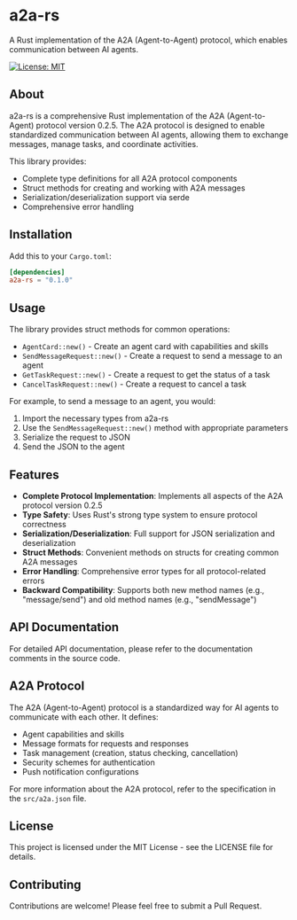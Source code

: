# a2a-rs

A Rust implementation of the A2A (Agent-to-Agent) protocol, which enables communication between AI agents.

[![License: MIT](https://img.shields.io/badge/License-MIT-yellow.svg)](https://opensource.org/licenses/MIT)

## About

a2a-rs is a comprehensive Rust implementation of the A2A (Agent-to-Agent) protocol version 0.2.5. The A2A protocol is designed to enable standardized communication between AI agents, allowing them to exchange messages, manage tasks, and coordinate activities.

This library provides:
- Complete type definitions for all A2A protocol components
- Struct methods for creating and working with A2A messages
- Serialization/deserialization support via serde
- Comprehensive error handling

## Installation

Add this to your `Cargo.toml`:

```toml
[dependencies]
a2a-rs = "0.1.0"
```

## Usage

The library provides struct methods for common operations:

- `AgentCard::new()` - Create an agent card with capabilities and skills
- `SendMessageRequest::new()` - Create a request to send a message to an agent
- `GetTaskRequest::new()` - Create a request to get the status of a task
- `CancelTaskRequest::new()` - Create a request to cancel a task

For example, to send a message to an agent, you would:
1. Import the necessary types from a2a-rs
2. Use the `SendMessageRequest::new()` method with appropriate parameters
3. Serialize the request to JSON
4. Send the JSON to the agent

## Features

- **Complete Protocol Implementation**: Implements all aspects of the A2A protocol version 0.2.5
- **Type Safety**: Uses Rust's strong type system to ensure protocol correctness
- **Serialization/Deserialization**: Full support for JSON serialization and deserialization
- **Struct Methods**: Convenient methods on structs for creating common A2A messages
- **Error Handling**: Comprehensive error types for all protocol-related errors
- **Backward Compatibility**: Supports both new method names (e.g., "message/send") and old method names (e.g., "sendMessage")

## API Documentation

For detailed API documentation, please refer to the documentation comments in the source code.

## A2A Protocol

The A2A (Agent-to-Agent) protocol is a standardized way for AI agents to communicate with each other. It defines:

- Agent capabilities and skills
- Message formats for requests and responses
- Task management (creation, status checking, cancellation)
- Security schemes for authentication
- Push notification configurations

For more information about the A2A protocol, refer to the specification in the `src/a2a.json` file.

## License

This project is licensed under the MIT License - see the LICENSE file for details.

## Contributing

Contributions are welcome! Please feel free to submit a Pull Request.
